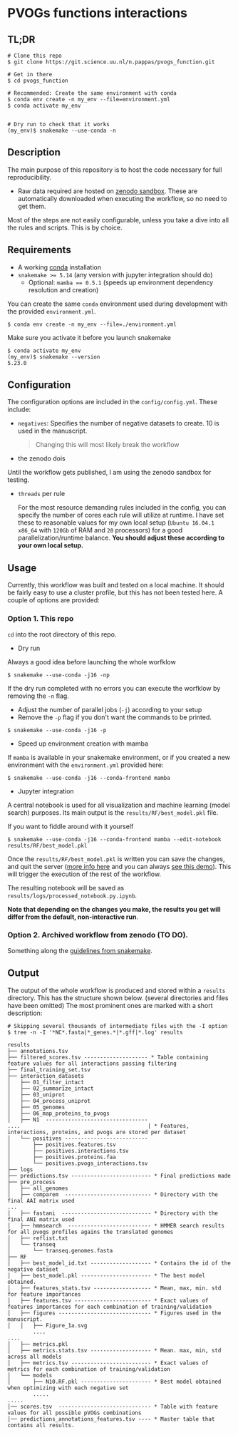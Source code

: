 # PVOGs functions interactions


## TL;DR

```
# Clone this repo
$ git clone https://git.science.uu.nl/n.pappas/pvogs_function.git

# Get in there
$ cd pvogs_function

# Recommended: Create the same environment with conda
$ conda env create -n my_env --file=environment.yml
$ conda activate my_env


# Dry run to check that it works
(my_env)$ snakemake --use-conda -n
```

## Description

The main purpose of this repository is to host the code necessary for full reproducibility.

* Raw data required are hosted on [zenodo sandbox](https://sandbox.zenodo.org/record/666719#.X1c5qoZS_J8). These are automatically
downloaded when executing the workflow, so no need to get them.

Most of the steps are not easily configurable, unless you take a dive into all the rules and scripts. This is by choice.

## Requirements

* A working [conda](https://docs.conda.io/en/latest/) installation
* `snakemake >= 5.14` (any version with jupyter integration should do)
  * Optional: `mamba == 0.5.1` (speeds up environment dependency resolution and creation)

You can create the same `conda` environment used during development with the provided `environment.yml`.
```
$ conda env create -n my_env --file=./environment.yml
```

Make sure you activate it before you launch snakemake
```
$ conda activate my_env
(my_env)$ snakemake --version
5.23.0
```

## Configuration

The configuration options are included in the `config/config.yml`.
These include:
- `negatives`: Specifies the number of negative datasets to create. 10 is used in the manuscript.
  >Changing this will most likely break the workflow

- the zenodo dois 

Until the workflow gets published, I am using the zenodo sandbox for testing.

- `threads` per rule

  For the most resource demanding rules included in the config, you can specify the number of cores
  each rule will utilize at runtime. I have set these to reasonable values for my own local
  setup (`Ubuntu 16.04.1 x86_64` with `120Gb` of RAM and `20` processors) for a good
  parallelization/runtime balance. **You should adjust these according to your own local
  setup.**

## Usage

Currently, this workflow was built and tested on a local machine. 
It should be fairly easy to use a cluster profile, but this has not been tested here.
A couple of options are provided:

### **Option 1. This repo**

`cd` into the root directory of this repo.

- Dry run

Always a good idea before launching the whole worfklow
```
$ snakemake --use-conda -j16 -np
```

If the dry run completed with no errors you can execute the worfklow by removing the `-n` flag. 
* Adjust the number of parallel jobs (`-j`) according to your setup
* Remove the `-p` flag if you don't want the commands to be printed.
```
$ snakemake --use-conda -j16 -p
```
- Speed up environment creation with mamba

If `mamba` is available in your snakemake environment, or if you created a new environment with the `environment.yml`
provided here:
```
$ snakemake --use-conda -j16 --conda-frontend mamba
```

- Jupyter integration

A central notebook is used for all visualization and machine learning (model search) purposes.
Its main output is the `results/RF/best_model.pkl` file.

If you want to fiddle around with it yourself
```
$ snakemake --use-conda -j16 --conda-frontend mamba --edit-notebook results/RF/best_model.pkl
```
Once the `results/RF/best_model.pkl` is written you can save the changes, and quit the server
([more info here](https://snakemake.readthedocs.io/en/stable/snakefiles/rules.html#jupyter-notebook-integration) and
you can always [see this demo](https://snakemake.readthedocs.io/en/stable/_images/snakemake-notebook-demo.gif)).
This will trigger the execution of the rest of the workflow.

The resulting notebook will be saved as `results/logs/processed_notebook.py.ipynb`.

**Note that depending on the changes you make, the results you get will differ from the default, non-interactive run**.


### Option 2. Archived workflow from zenodo (TO DO).

Something along the [guidelines from snakemake](https://snakemake.readthedocs.io/en/stable/snakefiles/deployment.html#sustainable-and-reproducible-archiving).


## Output

The output of the whole workflow is produced and stored within a `results` directory. 
This has the structure shown below.
(several directories and files have been omitted)
The most prominent ones are marked with a short description:
```
# Skipping several thousands of intermediate files with the -I option
$ tree -n -I '*NC*.fasta|*_genes.*|*.gff|*.log' results

results
├── annotations.tsv
├── filtered_scores.tsv -------------------- * Table containing feature values for all interactions passing filtering
├── final_training_set.tsv
├── interaction_datasets
│   ├── 01_filter_intact
│   ├── 02_summarize_intact
│   ├── 03_uniprot
│   ├── 04_process_uniprot
│   ├── 05_genomes
│   ├── 06_map_proteins_to_pvogs
│   ├── N1  --------------------------------  
....                                        | * Features, interactions, proteins, and pvogs are stored per dataset
│   └── positives --------------------------  
│       ├── positives.features.tsv
│       ├── positives.interactions.tsv
│       ├── positives.proteins.faa
│       └── positives.pvogs_interactions.tsv
├── logs
├── predictions.tsv ------------------------- * Final predictions made
├── pre_process
│   ├── all_genomes
│   ├── comparem  --------------------------- * Directory with the final AAI matrix used
...
│   ├── fastani  ---------------------------- * Directory with the final ANI matrix used
│   ├── hmmsearch  -------------------------- * HMMER search results for all pvogs profiles agains the translated genomes
│   ├── reflist.txt
│   └── transeq
│       └── transeq.genomes.fasta
├── RF
│   ├── best_model_id.txt ------------------- * Contains the id of the negative dataset
│   ├── best_model.pkl ---------------------- * The best model obtained.
│   ├── features_stats.tsv ------------------ * Mean, max, min. std for feature importances
│   ├── features.tsv ------------------------ * Exact values of features importances for each combination of training/validation
│   ├── figures ----------------------------- * Figures used in the manuscript.       
│   │   ├── Figure_1a.svg
        ....
....
│   ├── metrics.pkl
│   ├── metrics.stats.tsv ------------------- * Mean. max, min, std across all models
│   ├── metrics.tsv ------------------------- * Exact values of metrics for each combination of training/validation
│   └── models
│       ├── N10.RF.pkl ---------------------- * Best model obtained when optimizing with each negative set
        .....
.....		
│── scores.tsv  ----------------------------- * Table with feature values for all possible pVOGs combinations
│── predictions_annotations_features.tsv ---- * Master table that contains all results.
```

